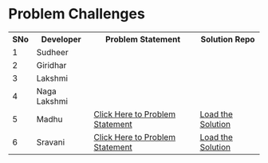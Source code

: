# Problem Challenges

<table>
  <tr>
    <th>SNo</th>
    <th>Developer</th>
    <th>Problem Statement</th>
    <th>Solution Repo</th>
  </tr>
  <tr>
    <td>1</td>
    <td>Sudheer</td>
    <td></td>
    <td></td>
  </tr>
  <tr>
    <td>2</td>
    <td>Giridhar</td>
    <td></td>
    <td></td>
  </tr>
  <tr>
    <td>3</td>
    <td>Lakshmi</td>
    <td></td>
    <td></td>
  </tr>
  <tr>
    <td>4</td>
    <td>Naga Lakshmi</td>
    <td></td>
    <td></td>
  </tr>
  <tr>
    <td>5</td>
    <td>Madhu</td>
    <td><a href="https://www.hackerrank.com/challenges/word-order/problem" target="_blank">Click Here to Problem Statement</a></td>
    <td><a href="https://github.com/maddydevgits/python-daily-challenges/tree/main/May2023/week1/Madhu" target="_blank">Load the Solution</a></td>
  </tr>
  <tr>
    <td>6</td>
    <td>Sravani</td>
    <td><a href="https://www.hackerrank.com/challenges/30-dictionaries-and-maps/problem" target="_blank">Click Here to Problem Statement</a></td>
    <td><a href="https://github.com/maddydevgits/python-daily-challenges/tree/main/May2023/week1/Sravani" target="_blank">Load the Solution</a></td>
  </tr>
</table>
